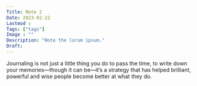 ```yaml
---
Title: Note 2
Date: 2023-02-22
Lastmod : 
Tags: ["tags"]
Image : ""
Description: "Note the lorum ipsum."
Draft: 
---
```

Journaling is not just a little thing you do to pass the time, to write down your memories—though it can be—it’s a strategy that has helped brilliant, powerful and wise people become better at what they do. 
 